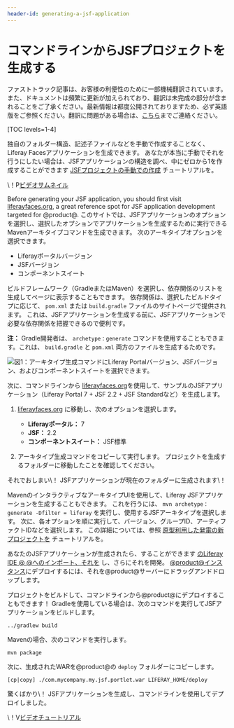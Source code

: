 ```yaml
---
header-id: generating-a-jsf-application
---
```


# コマンドラインからJSFプロジェクトを生成する

<p class="alert alert-info"><span class="wysiwyg-color-blue120">ファストトラック記事は、お客様の利便性のために一部機械翻訳されています。また、ドキュメントは頻繁に更新が加えられており、翻訳は未完成の部分が含まれることをご了承ください。最新情報は都度公開されておりますため、必ず英語版をご参照ください。翻訳に問題がある場合は、<a href="mailto:support-content-jp@liferay.com">こちら</a>までご連絡ください。</span></p>

[TOC levels=1-4]

独自のフォルダー構造、記述子ファイルなどを手動で作成することなく、Liferay Facesアプリケーションを生成できます。 あなたが本当に手動でそれを行うにしたい場合は、JSFアプリケーションの構造を調べ、中にゼロから1を作成することができます [JSFプロジェクトの手動での作成](/docs/7-1/tutorials/-/knowledge_base/t/creating-a-jsf-project-manually) チュートリアルを。

<div class="video-thumbnail"></div>

\！P[ビデオサムネイル](https://portal.liferay.dev/documents/113763090/113919826/jsf-vid-thumbnail.png)

Before generating your JSF application, you should first visit [liferayfaces.org](http://liferayfaces.org/), a great reference spot for JSF application development targeted for @product@. このサイトでは、JSFアプリケーションのオプションを選択し、選択したオプションでアプリケーションを生成するために実行できるMavenアーキタイプコマンドを生成できます。 次のアーキタイプオプションを選択できます。

  - Liferayポータルバージョン
  - JSFバージョン
  - コンポーネントスイート

ビルドフレームワーク（GradleまたはMaven）を選択し、依存関係のリストを生成してページに表示することもできます。 依存関係は、選択したビルドタイプに応じて、 `pom.xml` または `build.gradle` ファイルのサイトページで提供されます。 これは、JSFアプリケーションを生成する前に、JSFアプリケーションで必要な依存関係を把握できるので便利です。

**注：** Gradle開発者は、 `archetype：generate` コマンドを使用することもできます。これは、 `build.gradle` と `pom.xml` 両方のファイルを生成するためです。

![図1：アーキタイプ生成コマンドにLiferay Portalバージョン、JSFバージョン、およびコンポーネントスイートを選択できます。](../../../images/jsf-app-generation.png)

次に、コマンドラインから [liferayfaces.org](http://liferayfaces.org/)を使用して、サンプルのJSFアプリケーション（Liferay Portal 7 + JSF 2.2 + JSF Standardなど）を生成します。

1.  [liferayfaces.org](http://liferayfaces.org/) に移動し、次のオプションを選択します。

      - **Liferayポータル：** 7
      - **JSF：** 2.2
      - **コンポーネントスイート：** JSF標準

2.  アーキタイプ生成コマンドをコピーして実行します。 プロジェクトを生成するフォルダーに移動したことを確認してください。

それでおしまい\！ JSFアプリケーションが現在のフォルダーに生成されます\！

MavenのインタラクティブなアーキタイプUIを使用して、Liferay JSFアプリケーションを生成することもできます。 これを行うには、 `mvn archetype：generate -Dfilter = liferay` を実行し、使用するJSFアーキタイプを選択します。 次に、各オプションを順に実行して、バージョン、グループID、アーティファクトIDなどを選択します。 この詳細については、参照 [原型利用した発電の新プロジェクトを](/docs/7-1/tutorials/-/knowledge_base/t/generating-new-projects-using-archetypes) チュートリアルを。

あなたのJSFアプリケーションが生成されたら、することができます [のLiferay IDE @ @へのインポート、それを](/docs/7-1/tutorials/-/knowledge_base/t/using-maven-in-liferay-ide#importing-maven-projects) し、さらにそれを開発。 [@product@インスタンス](/docs/7-1/tutorials/-/knowledge_base/t/deploying-projects-with-liferay-ide)にデプロイするには、それを@product@サーバーにドラッグアンドドロップします。

プロジェクトをビルドして、コマンドラインから@product@にデプロイすることもできます！ Gradleを使用している場合は、次のコマンドを実行してJSFアプリケーションをビルドします。

    ../gradlew build

Mavenの場合、次のコマンドを実行します。

    mvn package

次に、生成されたWARを@product@の `deploy` フォルダーにコピーします。

    [cp|copy] ./com.mycompany.my.jsf.portlet.war LIFERAY_HOME/deploy

驚くばかり\！ JSFアプリケーションを生成し、コマンドラインを使用してデプロイしました。

<div class="video-wrapper" data-name="Developing a New JSF Portlet">
</div>

\！V[ビデオチュートリアル](https://portal.liferay.dev/documents/113763090/113919826/developing-a-new-jsf-portlet.mp4|https://portal.liferay.dev/documents/113763090/113919826/developing-a-new-jsf-portlet.mkv)
